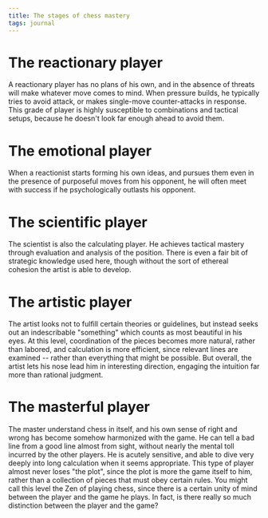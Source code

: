 ```yaml
---
title: The stages of chess mastery
tags: journal
---
```


# The reactionary player

A reactionary player has no plans of his own, and in the absence of
threats will make whatever move comes to mind.  When pressure builds, he
typically tries to avoid attack, or makes single-move counter-attacks in
response.  This grade of player is highly susceptible to combinations
and tactical setups, because he doesn't look far enough ahead to avoid
them.

# The emotional player

When a reactionist starts forming his own ideas, and pursues them even
in the presence of purposeful moves from his opponent, he will often
meet with success if he psychologically outlasts his opponent.

# The scientific player

The scientist is also the calculating player.  He achieves tactical
mastery through evaluation and analysis of the position.  There is even
a fair bit of strategic knowledge used here, though without the sort of
ethereal cohesion the artist is able to develop.

# The artistic player

The artist looks not to fulfill certain theories or guidelines, but
instead seeks out an indescribable "something" which counts as most
beautiful in his eyes.  At this level, coordination of the pieces
becomes more natural, rather than labored, and calculation is more
efficient, since relevant lines are examined -- rather than everything
that might be possible.  But overall, the artist lets his nose lead him
in interesting direction, engaging the intuition far more than rational
judgment.

# The masterful player

The master understand chess in itself, and his own sense of right and
wrong has become somehow harmonized with the game.  He can tell a bad
line from a good line almost from sight, without nearly the mental toll
incurred by the other players.  He is acutely sensitive, and able to
dive very deeply into long calculation when it seems appropriate.  This
type of player almost never loses "the plot", since the plot is more the
game itself to him, rather than a collection of pieces that must obey
certain rules.  You might call this level the Zen of playing chess,
since there is a certain unity of mind between the player and the game
he plays.  In fact, is there really so much distinction between the
player and the game?


